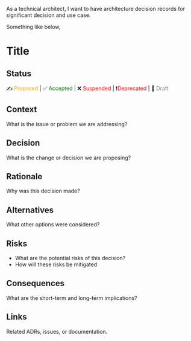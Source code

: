 As a technical architect, I want to have architecture decision records for significant decision and use case.

Something like below,

# Title

## Status
✍️ <font color="orange">Proposed </font> | ✅ <font color="green">Accepted </font> | ❌ <font color="red">Suspended</font> | ❗<font color="red">Deprecated</font> | 📄 <font color="grey">Draft</font>
## Context
What is the issue or problem we are addressing?

## Decision
What is the change or decision we are proposing?

## Rationale
Why was this decision made?

## Alternatives
What other options were considered?

## Risks
- What are the potential risks of this decision?
- How will these risks be mitigated

## Consequences
What are the short-term and long-term implications?

## Links
Related ADRs, issues, or documentation.
